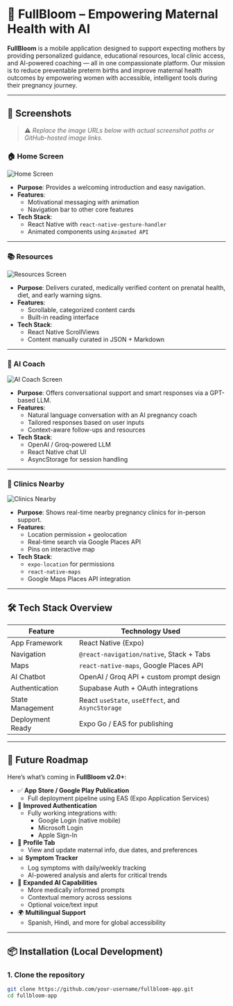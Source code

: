 # 🌸 FullBloom – Empowering Maternal Health with AI

**FullBloom** is a mobile application designed to support expecting mothers by providing personalized guidance, educational resources, local clinic access, and AI-powered coaching — all in one compassionate platform. Our mission is to reduce preventable preterm births and improve maternal health outcomes by empowering women with accessible, intelligent tools during their pregnancy journey.

---

## 📸 Screenshots

> ⚠️ *Replace the image URLs below with actual screenshot paths or GitHub-hosted image links.*

### 🏠 Home Screen
![Home Screen](screenshots/home.png)

- **Purpose**: Provides a welcoming introduction and easy navigation.
- **Features**:
  - Motivational messaging with animation
  - Navigation bar to other core features
- **Tech Stack**:
  - React Native with `react-native-gesture-handler`
  - Animated components using `Animated API`

---

### 📚 Resources
![Resources Screen](screenshots/resources.png)

- **Purpose**: Delivers curated, medically verified content on prenatal health, diet, and early warning signs.
- **Features**:
  - Scrollable, categorized content cards
  - Built-in reading interface
- **Tech Stack**:
  - React Native ScrollViews
  - Content manually curated in JSON + Markdown

---

### 🤖 AI Coach
![AI Coach Screen](screenshots/aicoach.png)

- **Purpose**: Offers conversational support and smart responses via a GPT-based LLM.
- **Features**:
  - Natural language conversation with an AI pregnancy coach
  - Tailored responses based on user inputs
  - Context-aware follow-ups and resources
- **Tech Stack**:
  - OpenAI / Groq-powered LLM
  - React Native chat UI
  - AsyncStorage for session handling

---

### 🏥 Clinics Nearby
![Clinics Nearby](screenshots/clinics.png)

- **Purpose**: Shows real-time nearby pregnancy clinics for in-person support.
- **Features**:
  - Location permission + geolocation
  - Real-time search via Google Places API
  - Pins on interactive map
- **Tech Stack**:
  - `expo-location` for permissions
  - `react-native-maps`
  - Google Maps Places API integration

---

## 🛠️ Tech Stack Overview

| Feature            | Technology Used                                  |
|--------------------|--------------------------------------------------|
| App Framework      | React Native (Expo)                              |
| Navigation         | `@react-navigation/native`, Stack + Tabs         |
| Maps               | `react-native-maps`, Google Places API           |
| AI Chatbot         | OpenAI / Groq API + custom prompt design         |
| Authentication     | Supabase Auth + OAuth integrations               |
| State Management   | React `useState`, `useEffect`, and `AsyncStorage`|
| Deployment Ready   | Expo Go / EAS for publishing                     |

---

## 🚀 Future Roadmap

Here’s what’s coming in **FullBloom v2.0+**:

- ✅ **App Store / Google Play Publication**
  - Full deployment pipeline using EAS (Expo Application Services)
- 🔐 **Improved Authentication**
  - Fully working integrations with:
    - Google Login (native mobile)
    - Microsoft Login
    - Apple Sign-In
- 👤 **Profile Tab**
  - View and update maternal info, due dates, and preferences
- 📊 **Symptom Tracker**
  - Log symptoms with daily/weekly tracking
  - AI-powered analysis and alerts for critical trends
- 🧠 **Expanded AI Capabilities**
  - More medically informed prompts
  - Contextual memory across sessions
  - Optional voice/text input
- 🌍 **Multilingual Support**
  - Spanish, Hindi, and more for global accessibility

---

## 📦 Installation (Local Development)

### 1. Clone the repository

```bash
git clone https://github.com/your-username/fullbloom-app.git
cd fullbloom-app
